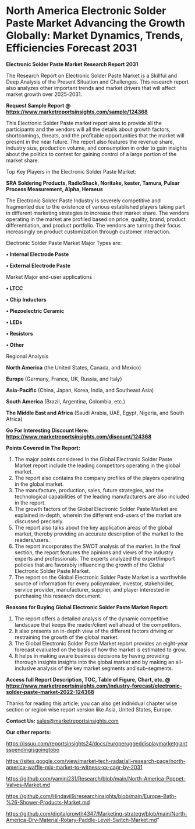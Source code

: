 # North America Electronic Solder Paste Market Advancing the Growth Globally: Market Dynamics, Trends, Efficiencies Forecast 2031

<strong>Electronic Solder Paste Market Research Report 2031</strong>

The Research Report on Electronic Solder Paste Market is a Skillful and Deep Analysis of the Present Situation and Challenges. This research report also analyzes other important trends and market drivers that will affect market growth over 2025-2031.

<strong>Request Sample Report @ <a href=https://www.marketreportsinsights.com/sample/124368>https://www.marketreportsinsights.com/sample/124368</a></strong>

This Electronic Solder Paste market report aims to provide all the participants and the vendors will all the details about growth factors, shortcomings, threats, and the profitable opportunities that the market will present in the near future. The report also features the revenue share, industry size, production volume, and consumption in order to gain insights about the politics to contest for gaining control of a large portion of the market share.

Top Key Players in the Electronic Solder Paste Market:

<strong>SRA Soldering Products, RadioShack, Noritake, kester, Tamura, Pulsar Process Measurement, Alpha, Heraeus</strong>

The Electronic Solder Paste Industry is severely competitive and fragmented due to the existence of various established players taking part in different marketing strategies to increase their market share. The vendors operating in the market are profiled based on price, quality, brand, product differentiation, and product portfolio. The vendors are turning their focus increasingly on product customization through customer interaction.

Electronic Solder Paste Market Major Types are:

<strong>• Internal Electrode Paste

• External Electrode Paste</strong>

Market Major end-user applications :

<strong>• LTCC

• Chip Inductors

• Piezoelectric Ceramic

• LEDs

• Resistors

• Other</strong>

Regional Analysis

</u><strong><b>North America</b></strong> (the United States, Canada, and Mexico)

<strong><b>Europe </b></strong>(Germany, France, UK, Russia, and Italy)

<strong><b>Asia-Pacific</b></strong> (China, Japan, Korea, India, and Southeast Asia)

<strong><b>South America</b></strong> (Brazil, Argentina, Colombia, etc.)

<strong><b>The Middle East and Africa</b></strong> (Saudi Arabia, UAE, Egypt, Nigeria, and South Africa)

<strong>Go For Interesting Discount Here: <a href=https://www.marketreportsinsights.com/discount/124368>https://www.marketreportsinsights.com/discount/124368</a></strong>

<strong>Points Covered in The Report:</strong>
<ol>
  <li>The major points considered in the Global Electronic Solder Paste Market report include the leading competitors operating in the global market.</li>
  <li>The report also contains the company profiles of the players operating in the global market.</li>
  <li>The manufacture, production, sales, future strategies, and the technological capabilities of the leading manufacturers are also included in the report.</li>
  <li>The growth factors of the Global Electronic Solder Paste Market are explained in-depth, wherein the different end-users of the market are discussed precisely.</li>
  <li>The report also talks about the key application areas of the global market, thereby providing an accurate description of the market to the readers/users.</li>
  <li>The report incorporates the SWOT analysis of the market. In the final section, the report features the opinions and views of the industry experts and professionals. The experts analyzed the export/import policies that are favorably influencing the growth of the Global Electronic Solder Paste Market.</li>
  <li>The report on the Global Electronic Solder Paste Market is a worthwhile source of information for every policymaker, investor, stakeholder, service provider, manufacturer, supplier, and player interested in purchasing this research document.</li>
</ol>
<strong>Reasons for Buying Global Electronic Solder Paste Market Report:</strong>

<ol>
  <li>The report offers a detailed analysis of the dynamic competitive landscape that keeps the reader/client well ahead of the competitors.</li>
  <li>It also presents an in-depth view of the different factors driving or restraining the growth of the global market.</li>
  <li>The Global Electronic Solder Paste Market report provides an eight-year forecast evaluated on the basis of how the market is estimated to grow.</li>
  <li>It helps in making aware business decisions by having providing thorough insights insights into the global market and by making an all-inclusive analysis of the key market segments and sub-segments.</li>
</ol>
<strong>Access full Report Description, TOC, Table of Figure, Chart, etc. @ <a href=https://www.marketreportsinsights.com/industry-forecast/electronic-solder-paste-market-2022-124368>https://www.marketreportsinsights.com/industry-forecast/electronic-solder-paste-market-2022-124368</a></strong>


Thanks for reading this article; you can also get individual chapter wise section or region wise report version like Asia, United States, Europe.

<strong>Contact Us:</strong>
sales@marketreportsinsights.com

<strong>Our other reports:</strong>

<a href=https://issuu.com/reportsinsights24/docs/europeruggeddisplaymarketgiantsspendingisgoingtobo>https://issuu.com/reportsinsights24/docs/europeruggeddisplaymarketgiantsspendingisgoingtobo</a>

<a href=https://sites.google.com/view/market-tech-radar/all-research-page/north-america-waffle-mix-market-to-witness-xx-cagr-by-2031>https://sites.google.com/view/market-tech-radar/all-research-page/north-america-waffle-mix-market-to-witness-xx-cagr-by-2031</a>

<a href=https://github.com/yamini231/Research/blob/main/North-America-Poppet-Valves-Market.md>https://github.com/yamini231/Research/blob/main/North-America-Poppet-Valves-Market.md</a>

<a href=https://github.com/Hindavii9/researchinsights/blob/main/Europe-Bath-%26-Shower-Products-Market.md>https://github.com/Hindavii9/researchinsights/blob/main/Europe-Bath-%26-Shower-Products-Market.md</a>

<a href=https://github.com/digitalgrowth4347/Marketing-strategy/blob/main/North-America-Dry-Material-Rotary-Paddle-Level-Switch-Market.md>https://github.com/digitalgrowth4347/Marketing-strategy/blob/main/North-America-Dry-Material-Rotary-Paddle-Level-Switch-Market.md</a>"
